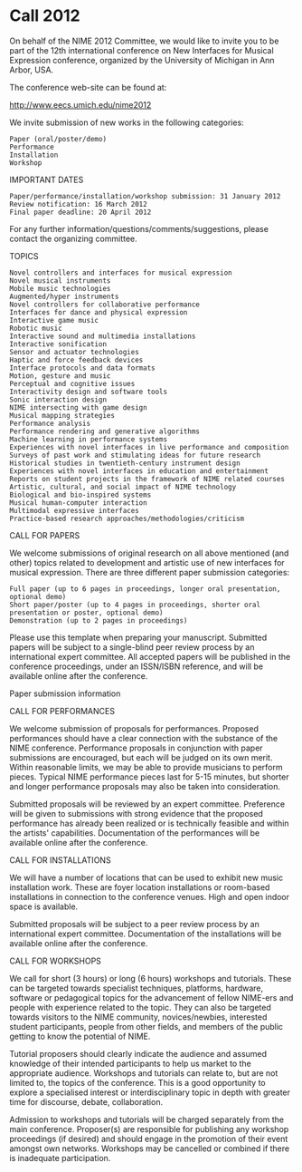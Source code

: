 # Call 2012


On behalf of the NIME 2012 Committee, we would like to invite you to be part of the 12th international conference on New Interfaces for Musical Expression conference, organized by the University of Michigan in Ann Arbor, USA.

The conference web-site can be found at:

http://www.eecs.umich.edu/nime2012

We invite submission of new works in the following categories:

    Paper (oral/poster/demo)
    Performance
    Installation
    Workshop

IMPORTANT DATES

    Paper/performance/installation/workshop submission: 31 January 2012
    Review notification: 16 March 2012
    Final paper deadline: 20 April 2012

For any further information/questions/comments/suggestions, please contact the organizing committee.

TOPICS

    Novel controllers and interfaces for musical expression
    Novel musical instruments
    Mobile music technologies
    Augmented/hyper instruments
    Novel controllers for collaborative performance
    Interfaces for dance and physical expression
    Interactive game music
    Robotic music
    Interactive sound and multimedia installations
    Interactive sonification
    Sensor and actuator technologies
    Haptic and force feedback devices
    Interface protocols and data formats
    Motion, gesture and music
    Perceptual and cognitive issues
    Interactivity design and software tools
    Sonic interaction design
    NIME intersecting with game design
    Musical mapping strategies
    Performance analysis
    Performance rendering and generative algorithms
    Machine learning in performance systems
    Experiences with novel interfaces in live performance and composition
    Surveys of past work and stimulating ideas for future research
    Historical studies in twentieth-century instrument design
    Experiences with novel interfaces in education and entertainment
    Reports on student projects in the framework of NIME related courses
    Artistic, cultural, and social impact of NIME technology
    Biological and bio-inspired systems
    Musical human-computer interaction
    Multimodal expressive interfaces
    Practice-based research approaches/methodologies/criticism

CALL FOR PAPERS

We welcome submissions of original research on all above mentioned (and other) topics related to development and artistic use of new interfaces for musical expression. There are three different paper submission categories:

    Full paper (up to 6 pages in proceedings, longer oral presentation, optional demo)
    Short paper/poster (up to 4 pages in proceedings, shorter oral presentation or poster, optional demo)
    Demonstration (up to 2 pages in proceedings)

Please use this template when preparing your manuscript. Submitted papers will be subject to a single-blind peer review process by an international expert committee. All accepted papers will be published in the conference proceedings, under an ISSN/ISBN reference, and will be available online after the conference.

Paper submission information

CALL FOR PERFORMANCES

We welcome submission of proposals for performances. Proposed performances should have a clear connection with the substance of the NIME conference. Performance proposals in conjunction with paper submissions are encouraged, but each will be judged on its own merit. Within reasonable limits, we may be able to provide musicians to perform pieces. Typical NIME performance pieces last for 5-15 minutes, but shorter and longer performance proposals may also be taken into consideration.

Submitted proposals will be reviewed by an expert committee. Preference will be given to submissions with strong evidence that the proposed performance has already been realized or is technically feasible and within the artists' capabilities. Documentation of the performances will be available online after the conference.

CALL FOR INSTALLATIONS

We will have a number of locations that can be used to exhibit new music installation work. These are foyer location installations or room-based installations in connection to the conference venues. High and open indoor space is available.

Submitted proposals will be subject to a peer review process by an international expert committee. Documentation of the installations will be available online after the conference.

CALL FOR WORKSHOPS

We call for short (3 hours) or long (6 hours) workshops and tutorials. These can be targeted towards specialist techniques, platforms, hardware, software or pedagogical topics for the advancement of fellow NIME-ers and people with experience related to the topic. They can also be targeted towards visitors to the NIME community, novices/newbies, interested student participants, people from other fields, and members of the public getting to know the potential of NIME.

Tutorial proposers should clearly indicate the audience and assumed knowledge of their intended participants to help us market to the appropriate audience. Workshops and tutorials can relate to, but are not limited to, the topics of the conference. This is a good opportunity to explore a specialised interest or interdisciplinary topic in depth with greater time for discourse, debate, collaboration.

Admission to workshops and tutorials will be charged separately from the main conference. Proposer(s) are responsible for publishing any workshop proceedings (if desired) and should engage in the promotion of their event amongst own networks. Workshops may be cancelled or combined if there is inadequate participation.
